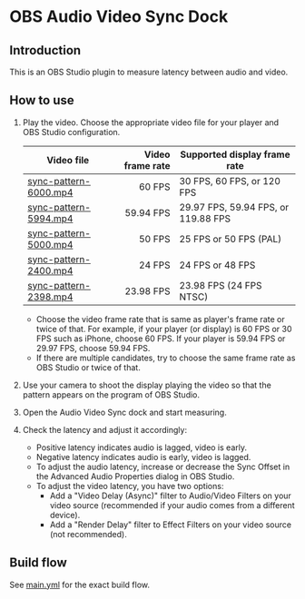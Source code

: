 # OBS Audio Video Sync Dock

## Introduction

This is an OBS Studio plugin to measure latency between audio and video.

## How to use

1. Play the video.
   Choose the appropriate video file for your player and OBS Studio configuration.

   | Video file | Video frame rate | Supported display frame rate |
   | ---------- | ----------------:| --------------------- |
   | [sync-pattern-6000.mp4](https://norihiro.github.io/obs-audio-video-sync-dock/sync-pattern-6000.mp4) | 60 FPS    | 30 FPS, 60 FPS, or 120 FPS |
   | [sync-pattern-5994.mp4](https://norihiro.github.io/obs-audio-video-sync-dock/sync-pattern-5994.mp4) | 59.94 FPS | 29.97 FPS, 59.94 FPS, or 119.88 FPS |
   | [sync-pattern-5000.mp4](https://norihiro.github.io/obs-audio-video-sync-dock/sync-pattern-5000.mp4) | 50 FPS    | 25 FPS or 50 FPS (PAL) |
   | [sync-pattern-2400.mp4](https://norihiro.github.io/obs-audio-video-sync-dock/sync-pattern-2400.mp4) | 24 FPS    | 24 FPS or 48 FPS |
   | [sync-pattern-2398.mp4](https://norihiro.github.io/obs-audio-video-sync-dock/sync-pattern-2398.mp4) | 23.98 FPS | 23.98 FPS (24 FPS NTSC) |

   - Choose the video frame rate that is same as player's frame rate or twice of that. For example, if your player (or display) is 60 FPS or 30 FPS such as iPhone, choose 60 FPS. If your player is 59.94 FPS or 29.97 FPS, choose 59.94 FPS.
   - If there are multiple candidates, try to choose the same frame rate as OBS Studio or twice of that.

2. Use your camera to shoot the display playing the video so that the pattern appears on the program of OBS Studio.
3. Open the Audio Video Sync dock and start measuring.
4. Check the latency and adjust it accordingly:
   - Positive latency indicates audio is lagged, video is early.
   - Negative latency indicates audio is early, video is lagged.
   - To adjust the audio latency, increase or decrease the Sync Offset in the Advanced Audio Properties dialog in OBS Studio.
   - To adjust the video latency, you have two options:
     - Add a "Video Delay (Async)" filter to Audio/Video Filters on your video source (recommended if your audio comes from a different device).
     - Add a "Render Delay" filter to Effect Filters on your video source (not recommended).

## Build flow
See [main.yml](.github/workflows/main.yml) for the exact build flow.
